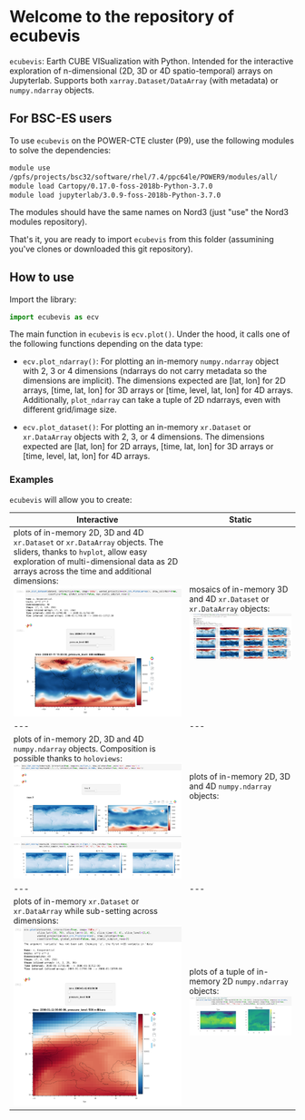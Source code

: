 # Welcome to the repository of ecubevis

`ecubevis`: Earth CUBE VISualization with Python. Intended for the interactive exploration of n-dimensional (2D, 3D or 4D spatio-temporal) arrays on Jupyterlab. Supports both ``xarray.Dataset/DataArray`` (with metadata) or ``numpy.ndarray`` objects. 

## For BSC-ES users

To use `ecubevis` on the POWER-CTE cluster (P9), use the following modules to solve the dependencies:

```
module use /gpfs/projects/bsc32/software/rhel/7.4/ppc64le/POWER9/modules/all/
module load Cartopy/0.17.0-foss-2018b-Python-3.7.0
module load jupyterlab/3.0.9-foss-2018b-Python-3.7.0
```

The modules should have the same names on Nord3 (just "use" the Nord3 modules repository). 

That's it, you are ready to import `ecubevis` from this folder (assumining you've clones or downloaded this git repository). 

## How to use

Import the library:

```python
import ecubevis as ecv
```

The main function in ``ecubevis`` is ``ecv.plot()``. Under the hood, it calls one of the following functions depending on the data type: 

* ``ecv.plot_ndarray()``: For plotting an in-memory ``numpy.ndarray`` object with 2, 3 or 4 dimensions (ndarrays do not carry metadata so the dimensions are implicit). The dimensions expected are [lat, lon] for 2D arrays, [time, lat, lon] for 3D arrays or [time, level, lat, lon] for 4D arrays. Additionally, ``plot_ndarray`` can take a tuple of 2D ndarrays, even with different grid/image size.

* ``ecv.plot_dataset()``: For plotting an in-memory ``xr.Dataset`` or ``xr.DataArray`` objects with 2, 3, or 4 dimensions. The dimensions expected are [lat, lon] for 2D arrays, [time, lat, lon] for 3D arrays or [time, level, lat, lon] for 4D arrays.  

### Examples

``ecubevis`` will allow you to create:

| Interactive | Static |
| ----------- | -------|
| plots of in-memory 2D, 3D and 4D ``xr.Dataset`` or ``xr.DataArray`` objects. The sliders, thanks to `hvplot`, allow easy exploration of multi-dimensional data as 2D arrays across the time and additional dimensions: <img src="./screenshots/ecubevis_1.png" width="300"> | mosaics of in-memory 3D and 4D ``xr.Dataset`` or ``xr.DataArray`` objects: <img src="./screenshots/ecubevis_2.png" width="300"> |
| --- | --- | 
| plots of in-memory 2D, 3D and 4D ``numpy.ndarray`` objects. Composition is possible thanks to ``holoviews``: <img src="./screenshots/ecubevis_3.png" width="300"> | plots of in-memory 2D, 3D and 4D ``numpy.ndarray`` objects: 
<img src="./screenshots/ecubevis_4.png" width="300"> |
| --- | --- |
| plots of in-memory ``xr.Dataset`` or ``xr.DataArray`` while sub-setting across dimensions: <img src="./screenshots/ecubevis_6.png" width="300"> | plots of a tuple of in-memory 2D ``numpy.ndarray`` objects: <img src="./screenshots/ecubevis_5.png" width="300"> |
